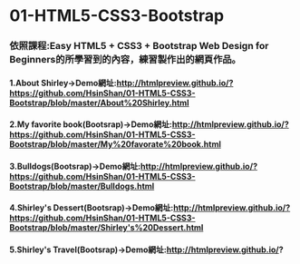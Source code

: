 # 01-HTML5-CSS3-Bootstrap
### 依照課程:Easy HTML5 + CSS3 + Bootstrap Web Design for Beginners的所學習到的內容，練習製作出的網頁作品。
#### 1.About Shirley→Demo網址:http://htmlpreview.github.io/?https://github.com/HsinShan/01-HTML5-CSS3-Bootstrap/blob/master/About%20Shirley.html
#### 2.My favorite book(Bootsrap)→Demo網址:http://htmlpreview.github.io/?https://github.com/HsinShan/01-HTML5-CSS3-Bootstrap/blob/master/My%20favorate%20book.html
#### 3.Bulldogs(Bootsrap)→Demo網址:http://htmlpreview.github.io/?https://github.com/HsinShan/01-HTML5-CSS3-Bootstrap/blob/master/Bulldogs.html
#### 4.Shirley's Dessert(Bootsrap)→Demo網址:http://htmlpreview.github.io/?https://github.com/HsinShan/01-HTML5-CSS3-Bootstrap/blob/master/Shirley's%20Dessert.html
#### 5.Shirley's Travel(Bootsrap)→Demo網址:http://htmlpreview.github.io/?
